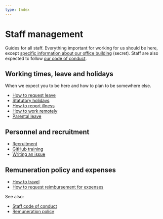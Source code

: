 ```yaml
---
type: Index
---
```


# Staff management

Guides for all staff. Everything important for working for us should be here, except [specific information about our office building](https://docs.google.com/document/d/1KJx7p1ep8MEYQ6YmQc4iJesLCRP8UmGAHL3PiZBs-GE/edit) (secret). Staff are also expected to follow [our code of conduct](../../CODE_OF_CONDUCT.md).

## Working times, leave and holidays

When we expect you to be here and how to plan to be somewhere else.

* [How to request leave](leave.md)
* [Statutory holidays](/organization/yearly-schedule.md)
* [How to report illness](sickness.md)
* [How to work remotely](remote-working.md)
* [Parental leave](parental-leave.md)

## Personnel and recruitment

* [Recruitment](../recruitment/hiring-process.md)
* [GitHub training](../trainings/github-for-newcomers.md)
* [Writing an issue](writing-issues.md)

## Remuneration policy and expenses

* [How to travel](travel.md)
* [How to request reimbursement for expenses](expense.md)

See also:

* [Staff code of conduct](../../organization/staff-code-of-conduct.md)
* [Remuneration policy](../../organization/remuneration-policy.md)
